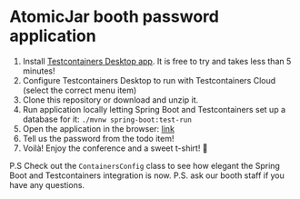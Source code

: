 # AtomicJar booth password application

1. Install [Testcontainers Desktop app](https://testcontainers.com/desktop?utm_medium=event&utm_source=2023-springone&utm_content=raffle-repo). It is free to try and takes less than 5 minutes!
2. Configure Testcontainers Desktop to run with Testcontainers Cloud (select the correct menu item)
3. Clone this repository or download and unzip it. 
4. Run application locally letting Spring Boot and Testcontainers set up a database for it: `./mvnw spring-boot:test-run`
5. Open the application in the browser: [link](http://localhost:8080/?http://localhost:8080/todos)
6. Tell us the password from the todo item! 
7. Voilà! Enjoy the conference and a sweet t-shirt! 🤞

P.S Check out the `ContainersConfig` class to see how elegant the Spring Boot and Testcontainers integration is now.
P.S. ask our booth staff if you have any questions.
